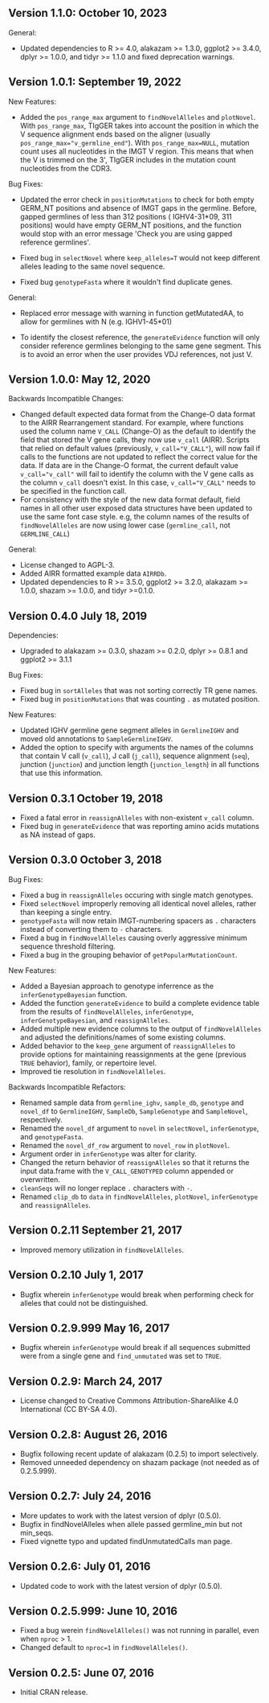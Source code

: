 Version 1.1.0:  October 10, 2023
-------------------------------------------------------------------------------

General:

+ Updated dependencies to R >= 4.0, alakazam >= 1.3.0, ggplot2 >= 3.4.0, 
  dplyr >= 1.0.0, and tidyr >= 1.1.0 and fixed deprecation warnings.  


Version 1.0.1:  September 19, 2022
-------------------------------------------------------------------------------

New Features:

+ Added the `pos_range_max` argument to `findNovelAlleles` and `plotNovel`. With
  `pos_range_max`, TIgGER takes into account the position in which the V sequence
   alignment ends based on the aligner (usually `pos_range_max="v_germline_end"`). 
   With `pos_range_max=NULL`, mutation count uses all nucleotides in the IMGT V 
   region. This means that when the V is trimmed on the 3', TIgGER includes in 
   the mutation count nucleotides from the CDR3.

Bug Fixes:

+ Updated the error check in `positionMutations` to check for both empty GERM_NT 
  positions and absence of IMGT gaps in the germline. Before, gapped germlines 
  of less than 312 positions ( IGHV4-31*09, 311 positions) would have empty 
  GERM_NT positions, and the function would stop with an error message
  'Check you are using gapped reference germlines'.
  
+ Fixed bug in `selectNovel` where `keep_alleles=T` would not keep different alleles 
  leading to the same novel sequence.
 
+ Fixed bug `genotypeFasta` where it wouldn't find duplicate genes.
  
General:

+ Replaced error message with warning in function getMutatedAA, to allow for
  germlines with N (e.g. IGHV1-45*01)
  
+ To identify the closest reference, the `generateEvidence` function will only
  consider reference germlines belonging to the same gene segment. This is to
  avoid an error when the user provides VDJ references, not just V.

Version 1.0.0:  May 12, 2020
-------------------------------------------------------------------------------

Backwards Incompatible Changes:

+ Changed default expected data format from the Change-O data format to the
  AIRR Rearrangement standard. For example, where functions used the column 
  name `V_CALL` (Change-O) as the default to identify the field that stored 
  the V gene calls, they now use `v_call` (AIRR). Scripts that relied on 
  default values (previously, `v_call="V_CALL"`), will now fail if calls to the 
  functions are not updated to reflect the correct value for the data. If data 
  are in the Change-O format, the current default value `v_call="v_call"` will 
  fail to identify the column with the V gene calls as the column `v_call` 
  doesn't exist. In this case, `v_call="V_CALL"` needs to be specified in 
  the function call.
+ For consistency with the style of the new data format default, field names in
  all other user exposed data structures have been updated to use the same font 
  case style. e.g, the column names of the results of `findNovelAlleles` are now 
  using lower case (`germline_call`, not `GERMLINE_CALL`)

General:

+ License changed to AGPL-3.
+ Added AIRR formatted example data `AIRRDb`.
+ Updated dependencies to R >= 3.5.0, ggplot2 >= 3.2.0, alakazam >= 1.0.0,
  shazam >= 1.0.0, and tidyr >=0.1.0.


Version 0.4.0 July 18, 2019
-------------------------------------------------------------------------------

Dependencies:

+ Upgraded to alakazam >= 0.3.0, shazam >= 0.2.0, dplyr >= 0.8.1 and ggplot2 >= 3.1.1

Bug Fixes:

+ Fixed bug in `sortAlleles` that was not sorting correctly TR gene names.
+ Fixed bug in `positionMutations` that was counting `.` as mutated position.

New Features:

+ Updated IGHV germline gene segment alleles in `GermlineIGHV` and moved
  old annotations to `SampleGermlineIGHV`.
+ Added the option to specify with arguments the names of the columns that
  contain V call (`v_call`), J call (`j_call`), sequence alignment (`seq`),
  junction (`junction`) and junction length (`junction_length`) in all functions
  that use this information.


Version 0.3.1 October 19, 2018
-------------------------------------------------------------------------------

+ Fixed a fatal error in `reassignAlleles` with non-existent `v_call` column.
+ Fixed bug in `generateEvidence` that was reporting amino acids mutations as 
  NA instead of gaps.
  
  
Version 0.3.0 October 3, 2018
-------------------------------------------------------------------------------

Bug Fixes:

+ Fixed a bug in `reassignAlleles` occuring with single match genotypes.
+ Fixed `selectNovel` improperly removing all identical novel alleles, rather 
  than keeping a single entry.
+ `genotypeFasta` will now retain IMGT-numbering spacers as `.` characters
  instead of converting them to `-` characters.
+ Fixed a bug in `findNovelAlleles` causing overly aggressive minimum sequence 
  threshold filtering.
+ Fixed a bug in the grouping behavior of `getPopularMutationCount`.
  
New Features:

+ Added a Bayesian approach to genotype inferrence as the 
  `inferGenotypeBayesian` function.
+ Added the function `generateEvidence` to build a complete evidence table
  from the results of `findNovelAlleles`, `inferGenotype`, 
  `inferGenotypeBayesian`, and `reassignAlleles`.
+ Added multiple new evidence columns to the output of `findNovelAlleles`
  and adjusted the definitions/names of some existing columns.
+ Added behavior to the `keep_gene` argument of `reassignAlleles` to provide
  options for maintaining reassignments at the gene (previous `TRUE` behavior), 
  family, or repertoire level.
+ Improved tie resolution in `findNovelAlleles`.
  
Backwards Incompatible Refactors:

+ Renamed sample data from `germline_ighv`, `sample_db`, `genotype` and 
  `novel_df` to `GermlineIGHV`, `SampleDb`, `SampleGenotype` and `SampleNovel`,
  respectively.
+ Renamed the `novel_df` argument to `novel` in `selectNovel`, `inferGenotype`,
  and `genotypeFasta`.
+ Renamed the `novel_df_row` argument to `novel_row` in `plotNovel`.
+ Argument order in `inferGenotype` was alter for clarity.
+ Changed the return behavior of `reassignAlleles` so that it returns the 
  input data.frame with the `V_CALL_GENOTYPED` column appended or overwritten.
+ `cleanSeqs` will no longer replace `.` characters with `-`.
+ Renamed `clip_db` to `data` in `findNovelAlleles`, `plotNovel`, 
  `inferGenotype` and `reassignAlleles`.


Version 0.2.11 September 21, 2017
-------------------------------------------------------------------------------

+ Improved memory utilization in `findNovelAlleles`.

  
Version 0.2.10 July 1, 2017
-------------------------------------------------------------------------------

+ Bugfix wherein `inferGenotype` would break when performing check for alleles
  that could not be distinguished.


Version 0.2.9.999 May 16, 2017
-------------------------------------------------------------------------------

+ Bugfix wherein `inferGenotype` would break if all sequences submitted were
  from a single gene and `find_unmutated` was set to `TRUE`.


Version 0.2.9: March 24, 2017
-------------------------------------------------------------------------------

+ License changed to Creative Commons Attribution-ShareAlike 4.0 International
(CC BY-SA 4.0).


Version 0.2.8: August 26, 2016
-------------------------------------------------------------------------------

+ Bugfix following recent update of alakazam (0.2.5) to import selectively.
+ Removed unneeded dependency on shazam package (not needed as of 0.2.5.999).


Version 0.2.7:  July 24, 2016
-------------------------------------------------------------------------------

+ More updates to work with the latest version of dplyr (0.5.0).
+ Bugfix in findNovelAlleles when allele passed germline_min but not min_seqs.
+ Fixed vignette typo and updated findUnmutatedCalls man page.


Version 0.2.6:  July 01, 2016
-------------------------------------------------------------------------------

+ Updated code to work with the latest version of dplyr (0.5.0).


Version 0.2.5.999:  June 10, 2016
-------------------------------------------------------------------------------

+ Fixed a bug werein `findNovelAlleles()` was not running in parallel, even 
  when `nproc` > 1.
+ Changed default to `nproc=1` in `findNovelAlleles()`.

Version 0.2.5:  June 07, 2016
-------------------------------------------------------------------------------

+ Initial CRAN release.
